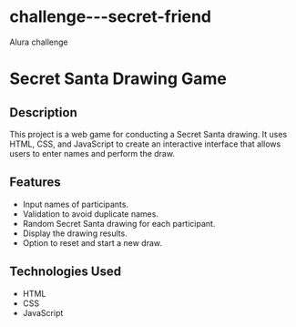 # challenge---secret-friend
Alura challenge

# Secret Santa Drawing Game

## Description
This project is a web game for conducting a Secret Santa drawing. It uses HTML, CSS, and JavaScript to create an interactive interface that allows users to enter names and perform the draw.

## Features
- Input names of participants.
- Validation to avoid duplicate names.
- Random Secret Santa drawing for each participant.
- Display the drawing results.
- Option to reset and start a new draw.

## Technologies Used
- HTML
- CSS
- JavaScript
